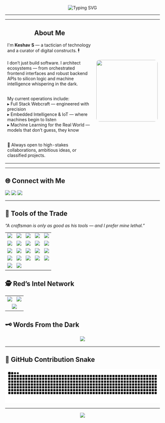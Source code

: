 <!-- Header Typing Animation -->
<div align="center">
<img src="https://readme-typing-svg.herokuapp.com?font=Press+Start+2P&duration=3000&pause=1000&color=F80000&center=true&vCenter=true&width=900&lines=They+call+me+Keshav+S;Concierge+of+Code+%7C+Architect+of+Logic;I+build+Systems+that+Speak%2C+Sense+%26+Solve..." alt="Typing SVG" />
</div>

---

<table>
  <tr>
    <td width="65%">
      <h2 align="center">About Me</h2>
      <p>
        I'm <strong>Keshav S</strong> — a tactician of technology and a curator of digital constructs. 🕴️<br><br>
I don’t just build software. I architect ecosystems — from orchestrated frontend interfaces and robust backend APIs to silicon logic and machine intelligence whispering in the dark.<br><br>

My current operations include:<br>
▸ Full Stack Webcraft — engineered with precision<br>
▸ Embedded Intelligence & IoT — where machines begin to listen<br>
▸ Machine Learning for the Real World — models that don’t guess, they know<br><br>

🤝 Always open to high-stakes collaborations, ambitious ideas, or classified projects.
      </p>
    </td>
    <td align="center">
      <img src="https://media2.giphy.com/media/v1.Y2lkPTc5MGI3NjExcnpxcndwYmVuMXF3a2tyaXM1Y2I2OTFxeDEyaWt1bmZkdXBrenJ4aCZlcD12MV9pbnRlcm5hbF9naWZfYnlfaWQmY3Q9Zw/7fleCjMPGOK5GNO5Vv/giphy.gif" width="200px" height="200px" style="border-radius:10px;" />
    </td>
  </tr>
</table>

---

## 🌐 Connect with Me  
<p>
  <a href="mailto:kodewithkeshav@gmail.com"><img src="https://img.shields.io/badge/Gmail-D14836?style=for-the-badge&logo=gmail&logoColor=white"/></a>
  <a href="https://instagram.com/_.keshav1023.___"><img src="https://img.shields.io/badge/Instagram-%23E4405F.svg?style=for-the-badge&logo=Instagram&logoColor=white"/></a>
  <a href="https://linkedin.com/in/keshav-s-545345266"><img src="https://img.shields.io/badge/LinkedIn-%230077B5.svg?style=for-the-badge&logo=linkedin&logoColor=white"/></a>
</p>

---

## 🧰 Tools of the Trade  
<em>“A craftsman is only as good as his tools — and I prefer mine lethal.”</em>  
<div align="center">

<table>
  <tr>
    <td><img src="https://img.shields.io/badge/C-252525?style=for-the-badge&logo=c&logoColor=white"/></td>
    <td><img src="https://img.shields.io/badge/C++-252525?style=for-the-badge&logo=c%2B%2B&logoColor=white"/></td>
    <td><img src="https://img.shields.io/badge/Python-111111?style=for-the-badge&logo=python&logoColor=ffdd54"/></td>
    <td><img src="https://img.shields.io/badge/Java-3C3C3C?style=for-the-badge&logo=openjdk&logoColor=white"/></td>
    <td><img src="https://img.shields.io/badge/Dart-1C1C1C?style=for-the-badge&logo=dart&logoColor=white"/></td>
  </tr>
  <tr>
    <td><img src="https://img.shields.io/badge/HTML5-7A0000?style=for-the-badge&logo=html5&logoColor=white"/></td>
    <td><img src="https://img.shields.io/badge/CSS3-003B73?style=for-the-badge&logo=css3&logoColor=white"/></td>
    <td><img src="https://img.shields.io/badge/JavaScript-000000?style=for-the-badge&logo=javascript&logoColor=F7DF1E"/></td>
    <td><img src="https://img.shields.io/badge/React-20232a?style=for-the-badge&logo=react&logoColor=61DAFB"/></td>
    <td><img src="https://img.shields.io/badge/Flutter-0A0A0A?style=for-the-badge&logo=flutter&logoColor=white"/></td>
  </tr>
  <tr>
    <td><img src="https://img.shields.io/badge/Node.js-263C2F?style=for-the-badge&logo=node.js&logoColor=white"/></td>
    <td><img src="https://img.shields.io/badge/Express.js-1B1B1B?style=for-the-badge&logo=express&logoColor=white"/></td>
    <td><img src="https://img.shields.io/badge/MongoDB-143328?style=for-the-badge&logo=mongodb&logoColor=white"/></td>
    <td><img src="https://img.shields.io/badge/MySQL-2E3A59?style=for-the-badge&logo=mysql&logoColor=white"/></td>
    <td><img src="https://img.shields.io/badge/Firebase-362213?style=for-the-badge&logo=firebase&logoColor=FFCA28"/></td>
  </tr>
  <tr>
    <td><img src="https://img.shields.io/badge/TailwindCSS-0A0F0F?style=for-the-badge&logo=tailwind-css&logoColor=38B2AC"/></td>
    <td><img src="https://img.shields.io/badge/Bootstrap-250055?style=for-the-badge&logo=bootstrap&logoColor=white"/></td>
    <td><img src="https://img.shields.io/badge/OpenCV-2E2E2E?style=for-the-badge&logo=opencv&logoColor=white"/></td>
    <td><img src="https://img.shields.io/badge/TensorFlow-300000?style=for-the-badge&logo=TensorFlow&logoColor=FF6F00"/></td>
    <td><img src="https://img.shields.io/badge/Numpy-1A1A1A?style=for-the-badge&logo=numpy&logoColor=white"/></td>
  </tr>
  <tr>
    <td><img src="https://img.shields.io/badge/Pandas-0A0A0A?style=for-the-badge&logo=pandas&logoColor=white"/></td>
    <td><img src="https://img.shields.io/badge/Matplotlib-191919?style=for-the-badge&logo=Matplotlib&logoColor=white"/></td>
  </tr>
</table>

</div>


## 🕵️ Red’s Intel Network

<div align="center">

  <table>
    <tr>
      <td align="center" width="50%">
        <img src="https://github-readme-stats.vercel.app/api?username=kodewithkeshav&show_icons=true&theme=radical&hide_border=false&count_private=true" width="95%" />
      </td>
      <td align="center" width="50%">
        <img src="https://nirzak-streak-stats.vercel.app/?user=kodewithkeshav&theme=radical&hide_border=false" width="95%" />
      </td>
    </tr>
    <tr>
      <td colspan="2" align="center">
        <img src="https://github-readme-activity-graph.vercel.app/graph?username=kodewithkeshav&theme=react-dark&bg_color=0D0D0D&hide_border=true&area=true&custom_title=Red’s%20Intel%20Network&area_color=F80000&color=F80000&line=F80000&point=FFFFFF" width="100%"/>
      </td>
    </tr>
  </table>

</div>

## 🗝️ Words From the Dark

<p align="center">
  <img src="https://quotes-github-readme.vercel.app/api?type=horizontal&theme=dark"/>
</p>

---

## 🐍 GitHub Contribution Snake

  <source media="(prefers-color-scheme: dark)" srcset="https://raw.githubusercontent.com/KodeWithKeshav/KodeWithKeshav/output/github-snake-dark.svg" />
  <source media="(prefers-color-scheme: light)" srcset="https://raw.githubusercontent.com/KodeWithKeshav/KodeWithKeshav/output/github-snake.svg" />
  <img alt="GitHub Snake Animation" src="https://raw.githubusercontent.com/KodeWithKeshav/KodeWithKeshav/output/github-snake.svg" />


---

<p align="center">
  <img src="https://capsule-render.vercel.app/api?type=waving&color=gradient&height=100&section=footer"/>
</p>
